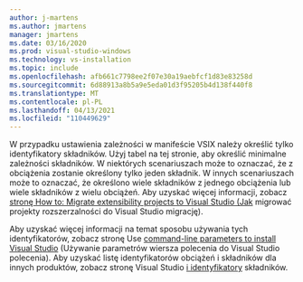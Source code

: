 ```yaml
---
author: j-martens
ms.author: jmartens
manager: jmartens
ms.date: 03/16/2020
ms.prod: visual-studio-windows
ms.technology: vs-installation
ms.topic: include
ms.openlocfilehash: afb661c7798ee2f07e30a19aebfcf1d83e83258d
ms.sourcegitcommit: 6d88913a8b5a9e5eda01d3f95205b4d138f440f8
ms.translationtype: MT
ms.contentlocale: pl-PL
ms.lasthandoff: 04/13/2021
ms.locfileid: "110449629"
---
```

W przypadku ustawienia zależności w manifeście VSIX należy określić tylko identyfikatory składników. Użyj tabel na tej stronie, aby określić minimalne zależności składników. W niektórych scenariuszach może to oznaczać, że z obciążenia zostanie określony tylko jeden składnik. W innych scenariuszach może to oznaczać, że określono wiele składników z jednego obciążenia lub wiele składników z wielu obciążeń. Aby uzyskać więcej informacji, zobacz [stronę How to: Migrate extensibility projects to Visual Studio (Jak](../../extensibility/how-to-migrate-extensibility-projects-to-visual-studio-2017.md) migrować projekty rozszerzalności do Visual Studio migrację).

Aby uzyskać więcej informacji na temat sposobu używania tych identyfikatorów, zobacz stronę Use [command-line parameters to install Visual Studio](../use-command-line-parameters-to-install-visual-studio.md) (Używanie parametrów wiersza polecenia do Visual Studio polecenia). Aby uzyskać listę identyfikatorów obciążeń i składników dla innych produktów, zobacz stronę Visual Studio [i identyfikatory](../workload-and-component-ids.md) składników.
